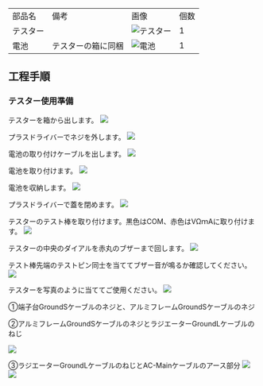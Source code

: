 <table class="packing-list">
    <tbody>
        <tr>
            <td>部品名</td>
            <td>備考</td>
            <td class="packing-img">画像</td>
            <td>個数</td>
        </tr>
        <tr>
            <td>テスター</td>
            <td></td>
            <td><img src="./images/packing/204.jpg" alt="テスター"/></td>
            <td>1</td>
        </tr>
        <tr>
            <td>電池</td>
            <td>テスターの箱に同梱</td>
            <td><img src="./images/028/packing/battery.jpg" alt="電池"/></td>
            <td>1</td>
        </tr>
    </tbody>
</table>

## 工程手順

### テスター使用準備

テスターを箱から出します。
<img src="./images/028/000.jpg"/>

プラスドライバーでネジを外します。
<img src="./images/028/001.jpg"/>

電池の取り付けケーブルを出します。
<img src="./images/028/002.jpg"/>

電池を取り付けます。
<img src="./images/028/003.jpg"/>

電池を収納します。
<img src="./images/028/004.jpg"/>

プラスドライバーで蓋を閉めます。
<img src="./images/028/005.jpg"/>

テスターのテスト棒を取り付けます。黒色はCOM、赤色はVΩｍAに取り付けます。
<img src="./images/028/006.jpg"/>

テスターの中央のダイアルを赤丸のブザーまで回します。
<img src="./images/028/007.jpg"/>

テスト棒先端のテストピン同士を当ててブザー音が鳴るか確認してください。
<img src="./images/028/008.jpg"/>

テスターを写真のように当ててご使用ください。
<img src="./images/028/IMG_2096.jpg"/>

①端子台GroundSケーブルのネジと、アルミフレームGroundSケーブルのネジ

②アルミフレームGroundSケーブルのネジとラジエーターGroundLケーブルのねじ

<img src="./images/028/IMG_2096.jpg"/>

③ラジエーターGroundLケーブルのねじとAC-Mainケーブルのアース部分
<img src="./images/028/IMG_2096.jpg"/>
<img src="./images/028/IMG_2098.jpg"/>
